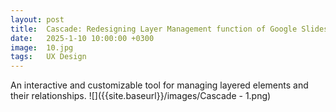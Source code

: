 ```yaml
---
layout: post
title:  Cascade: Redesigning Layer Management function of Google Slides
date:   2025-1-10 10:00:00 +0300
image:  10.jpg
tags:   UX Design
---
```

An interactive and customizable tool for managing layered elements and their relationships.
![]({{site.baseurl}}/images/Cascade - 1.png)
